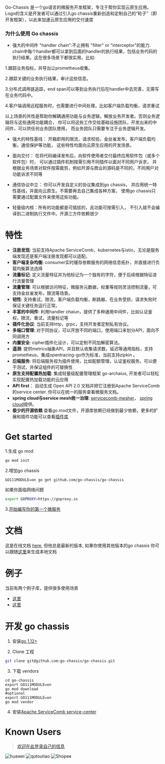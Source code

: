 Go-Chassis 是一个go语言的微服务开发框架，专注于帮你实现云原生应用。Logo的含义是开发者可以通过引入go chassis重新创造和定制自己的“轮子”（即开发框架），以此来加速云原生应用的交付速度

### 为什么使用 Go chassis
- 强大的中间件 "handler chain":不止拥有 "filter" or "interceptor"的能力. chain中每个handler都可以拿到后面的handler的执行结果，包括业务代码的执行结果。这在很多场景下都很实用，比如:

1.跟踪业务指标，并导出让prometheus收集。

2.跟踪关键的业务执行结果，审计这些信息。

3.分布式调用链追踪，end span可以等到业务执行后在handler中去完善，无需写在业务代码中。

4.客户端调用远程服务时，也需要进行中间处理，比如客户端负载均衡，请求重试

以上场景的共性是帮助你解耦通用功能与业务逻辑，解放业务开发者。否则业务逻辑将与这些通用功能耦合，
你可以将这些工作交给基础设施团队，开发出来的中间件，可以供任何业务团队使用，
而业务团队只需要专注于业务逻辑开发。

- 强大的特性基线：
开箱即用的限流，请求校验，金丝雀发布，客户端负载均衡，通信保护等功能，
这些特性均面向云原生应用的开发场景。

- 面向交付：
在将代码编译发布后，向软件使用者交付最终应用软件包（或多个软件包）时，
可以通过插件机制按需引用不同插件以面对不同用户诉求，
并根据业务场景对软件按需裁剪，例如开源与商业的源码是不同的，不同用户对功能诉求不同等

- 通信协议中立：
你可以开发自定义的协议集成到go chassis， 
并应用统一特性基线，并面向云原生。不需要再去自己集成各种方案，
使用go chassis只需要通过配置文件来使用这些功能。

- 轻量级内核：所有的功能都是可插拔的，且功能可按需引入，
不引入就不会编译到二进制执行文件中。开源三方件依赖很少

# 特性

 - **注册发现**: 当前支持Apache ServiceComb，kubernetes与istio，无论是服务端发现还是客户端注册发现都可以适配。
 - **客户端复杂均衡**: consumer实时缓存依赖服务的网络信息拓扑，并直接进行负载均衡算法选择
 - **流量标记**:  定义流量特征并为他标记为一个独有的字符，便于后续根据特征进行流量管理
 - **流量管理**:  可以根据访问特征，微服务元数据，权重等规则灵活控制流量，可支持金丝雀发布，限流等场景。
 - **韧性**:  支持重试，限流，客户端负载均衡，断路器，在业务受损，请求失败时保证关键任务运行正常。
 - **丰富的中间件**:  利用handler chaiun，提供了多种通用中间件，比如认证鉴权，限流，重试，流量标记等
 - **插件化协议**: 当前支持http，grpc，支持开发者定制私有协议。
 - **多端口管理**:  对于同协议，可以开放不同的端口，使用端口来划分API，面向不同调用方
 - **内置安全**: cipher插件化设计，可以定制不同加解密算法。
 - **遥测**:  提供metrics抽象API，并且默认收集请求数，延迟等通用指标，支持prometheus，集成opentracing-go作为标准，当前支持zipkin 。
 - **后端服务**: 将后端服务视为插件使用，比如配额管理，认证鉴权服务。可以便于测试，并保证组件的可替换性
 - **原生支持配置热加载**: 集成轻量级配置管理框架 go-archaius, 开发者可以轻松实现配置热加载功能的云应用
 - **API first**： 自动生成 Open API 2.0 文档并把它注册到Apache ServiceComb的service center. 你可以在统一的服务查看微服务文档。
 - **spring cloud与service mesh统一治理**: [servicecomb-mesher](https://github.com/apache/servicecomb-mesher)， [spring cloud](https://github.com/huaweicloud/spring-cloud-huawei)提供。
 - **极少的开源依赖** 查看go.mod文件，开源库依赖已经做到最少依赖，更多的扩展和插件功能可以查看[插件库](https://github.com/go-chassis/go-chassis-extension)

# Get started 
1.生成 go mod
```bash
go mod init
```
2.增加go chassis 
```shell script
GO111MODULE=on go get github.com/go-chassis/go-chassis
```
如果你面临网络问题
```bash
export GOPROXY=https://goproxy.io
```

3.[开始编写你的第一个微服务](https://go-chassis.readthedocs.io/en/latest/getstarted/writing-rest.html)


# 文档
这是在线文档 [here](https://go-chassis.readthedocs.io/), 
但他总是最新的版本, 如果你使用其他版本的go chassis
你可以跟随[这里](docs/README.md)来生成本地文档

# 例子
当前有两个例子库，提供很多使用场景
- [这里](examples)
- [这里](https://github.com/go-chassis/go-chassis-examples)

# 开发 go chassis

1. 安装[go 1.12+](https://golang.org/doc/install) 

2. Clone 工程

```sh
git clone git@github.com:go-chassis/go-chassis.git
```

3. 下载 vendors
```shell
cd go-chassis
export GO111MODULE=on 
go mod download
#optional
export GO111MODULE=on 
go mod vendor
```

4. 安装[Apache ServiceComb service-center](http://servicecomb.apache.org/)

# Known Users

> [欢迎在此登录自己的信息](https://github.com/go-chassis/go-chassis/issues/592)

![huawei](https://raw.githubusercontent.com/go-chassis/go-chassis.github.io/master/known_users/huawei.PNG) 
![qutoutiao](https://raw.githubusercontent.com/go-chassis/go-chassis.github.io/master/known_users/qutoutiao.PNG)
![Shopee](https://raw.githubusercontent.com/go-chassis/go-chassis.github.io/master/known_users/Shopee.png)

